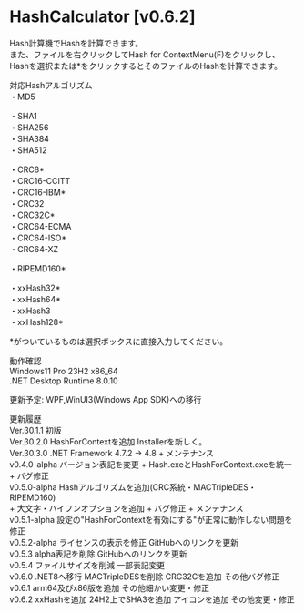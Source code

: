 # HashCalculator [v0.6.2]  
  
Hash計算機でHashを計算できます。  
また、ファイルを右クリックしてHash for ContextMenu(F)をクリックし、  
Hashを選択または*をクリックするとそのファイルのHashを計算できます。  
  
対応Hashアルゴリズム  
・MD5  
  
・SHA1  
・SHA256  
・SHA384  
・SHA512  
  
・CRC8*  
・CRC16-CCITT  
・CRC16-IBM*  
・CRC32  
・CRC32C*  
・CRC64-ECMA  
・CRC64-ISO*  
・CRC64-XZ  
  
・RIPEMD160*  
  
・xxHash32*  
・xxHash64*  
・xxHash3  
・xxHash128*  
  
*がついているものは選択ボックスに直接入力してください。  
  
動作確認  
Windows11 Pro 23H2 x86_64  
.NET Desktop Runtime 8.0.10  
  
更新予定: WPF,WinUI3(Windows App SDK)への移行  
  
更新履歴  
Ver.β0.1.1 初版  
Ver.β0.2.0 HashForContextを追加 Installerを新しく。  
Ver.β0.3.0 .NET Framework 4.7.2 -> 4.8  + メンテナンス  
v0.4.0-alpha バージョン表記を変更 + Hash.exeとHashForContext.exeを統一 + バグ修正  
v0.5.0-alpha Hashアルゴリズムを追加(CRC系統・MACTripleDES・RIPEMD160)  
             + 大文字・ハイフンオプションを追加 + バグ修正 + メンテナンス  
v0.5.1-alpha 設定の"HashForContextを有効にする"が正常に動作しない問題を修正  
v0.5.2-alpha ライセンスの表示を修正 GitHubへのリンクを更新  
v0.5.3 alpha表記を削除 GitHubへのリンクを更新  
v0.5.4 ファイルサイズを削減 一部表記変更  
v0.6.0 .NET8へ移行 MACTripleDESを削除 CRC32Cを追加 その他バグ修正  
v0.6.1 arm64及びx86版を追加 その他細かい変更・修正  
v0.6.2 xxHashを追加 24H2上でSHA3を追加 アイコンを追加 その他変更・修正  
